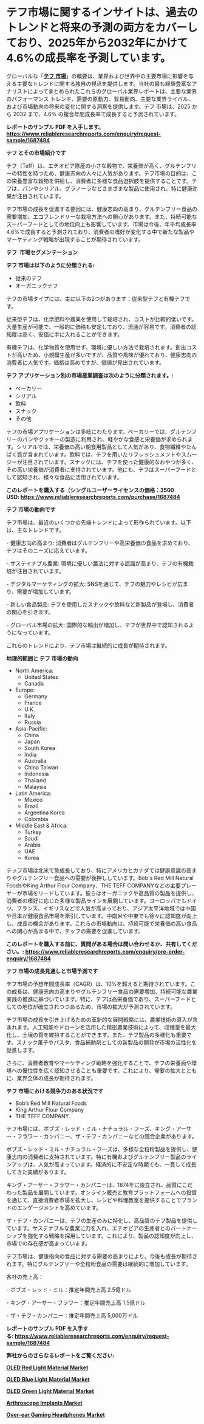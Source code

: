 <p><h1>テフ市場に関するインサイトは、過去のトレンドと将来の予測の両方をカバーしており、2025年から2032年にかけて4.6%の成長率を予測しています。</h1></p><p>グローバルな「<a href="https://www.reliableresearchreports.com/teff-r1687484?utm_campaign=110&utm_medium=6&utm_source=Github&utm_content=ia&utm_term=29032025&utm_id=teff"><strong>テフ 市場</strong></a>」の概要は、業界および世界中の主要市場に影響を与える主要なトレンドに関する独自の視点を提供します。当社の最も経験豊富なアナリストによってまとめられたこれらのグローバル業界レポートは、主要な業界のパフォーマンス トレンド、需要の原動力、貿易動向、主要な業界ライバル、および市場動向の将来の変化に関する洞察を提供します。テフ 市場は、2025 から 2032 まで、4.6% の複合年間成長率で成長すると予測されています。</p>
<p><strong>レポートのサンプル PDF を入手します。</strong><strong><a href="https://www.reliableresearchreports.com/enquiry/request-sample/1687484?utm_campaign=110&utm_medium=6&utm_source=Github&utm_content=ia&utm_term=29032025&utm_id=teff">https://www.reliableresearchreports.com/enquiry/request-sample/1687484</a></strong></p>
<p><strong>テフ とその市場紹介です</strong></p>
<p><p>テフ（Teff）は、エチオピア原産の小さな穀物で、栄養価が高く、グルテンフリーの特性を持つため、健康志向の人々に人気があります。テフ市場の目的は、この栄養豊富な穀物を供給し、消費者に多様な食品選択肢を提供することです。テフは、パンやシリアル、グラノーラなどさまざまな製品に使用され、特に健康効果が注目されています。</p><p>テフ市場の成長を促進する要因には、健康志向の高まり、グルテンフリー食品の需要増加、エコフレンドリーな栽培方法への関心があります。また、持続可能なスーパーフードとしての地位向上も影響しています。市場は今後、年平均成長率4.6%で成長すると予測されており、消費者の嗜好が変化する中で新たな製品やマーケティング戦略が出現することが期待されています。</p><strong><a href="|AUTHORITHY_DOMAIN_URL|?utm_campaign=110&utm_medium=6&utm_source=Github&utm_content=ia&utm_term=29032025&utm_id=teff"></a></strong></p>
<p><strong>テフ&nbsp;</strong><strong>&nbsp;市場セグメンテーション</strong></p>
<p><strong>テフ 市場は以下のように分類される:</strong>&nbsp;</p>
<p><ul><li>従来のテフ</li><li>オーガニックテフ</li></ul></p>
<p><p>テフの市場タイプには、主に以下の2つがあります：従来型テフと有機テフです。</p><p>従来型テフは、化学肥料や農薬を使用して栽培され、コストが比較的低いです。大量生産が可能で、一般的に価格も安定しており、流通が容易です。消費者の認知度は高く、安価に手に入れることができます。</p><p>有機テフは、化学物質を使用せず、環境に優しい方法で栽培されます。創出コストが高いため、小規模生産が多いですが、品質や風味が優れており、健康志向の消費者に人気です。価格は高めですが、価値が見出されています。</p></p>
<p><strong> テフ アプリケーション別の市場産業調査は次のように分類されます。:</strong></p>
<p><ul><li>ベーカリー</li><li>シリアル</li><li>飲料</li><li>スナック</li><li>その他</li></ul></p>
<p><p>テフの市場アプリケーションは多岐にわたります。ベーカリーでは、グルテンフリーのパンやクッキーの製造に利用され、軽やかな食感と栄養価が求められます。シリアルでは、栄養価の高い朝食用製品として人気があり、食物繊維やたんぱく質が含まれています。飲料では、テフを用いたリフレッシュメントやスムージーが注目されています。スナックには、テフを使った健康的なおやつが多く、その高い栄養価が消費者に支持されています。他にも、テフはスーパーフードとして認知され、様々な食品に活用されています。</p></p>
<p><strong>このレポートを購入する（シングルユーザーライセンスの価格：3500 USD:</strong><strong>&nbsp;<a href="https://www.reliableresearchreports.com/purchase/1687484?utm_campaign=110&utm_medium=6&utm_source=Github&utm_content=ia&utm_term=29032025&utm_id=teff">https://www.reliableresearchreports.com/purchase/1687484</a></strong></p>
<p><strong>テフ 市場の動向です</strong></p>
<p><p>テフ市場は、最近のいくつかの先端トレンドによって形作られています。以下は、主なトレンドです。</p><p>- 健康志向の高まり: 消費者はグルテンフリーや高栄養価の食品を求めており、テフはそのニーズに応えています。</p><p>- サステイナブル農業: 環境に優しい農法に対する認識が高まり、テフの有機栽培が注目されています。</p><p>- デジタルマーケティングの拡大: SNSを通じて、テフの魅力やレシピが広まり、需要が増加しています。</p><p>- 新しい食品製品: テフを使用したスナックや飲料など新製品が登場し、消費者の関心を引きます。</p><p>- グローバル市場の拡大: 国際的な輸出が増加し、テフが世界中で認知されるようになっています。</p><p>これらのトレンドにより、テフ市場は継続的に成長が期待されます。</p></p>
<p><strong>地理的範囲と テフ 市場の動向</strong></p>
<p><ul>
    <li>
        North America:
        <ul>
            <li>United States</li>
            <li>Canada</li>
        </ul>
    </li>
    <li>
        Europe:
        <ul>
            <li>Germany</li>
            <li>France</li>
            <li>U.K.</li>
            <li>Italy</li>
            <li>Russia</li>
        </ul>
    </li>
    <li>
        Asia-Pacific:
        <ul>
            <li>China</li>
            <li>Japan</li>
            <li>South Korea</li>
            <li>India</li>
            <li>Australia</li>
            <li>China Taiwan</li>
            <li>Indonesia</li>
            <li>Thailand</li>
            <li>Malaysia</li>
        </ul>
    </li>
    <li>
        Latin America:
        <ul>
            <li>Mexico</li>
            <li>Brazil</li>
            <li>Argentina Korea</li>
            <li>Colombia</li>
        </ul>
    </li>
    <li>
        Middle East & Africa:
        <ul>
            <li>Turkey</li>
            <li>Saudi</li>
            <li>Arabia</li>
            <li>UAE</li>
            <li>Korea</li>
        </ul>
    </li>
    </ul></p>
<p><p>テッフ市場は北米で急成長しており、特にアメリカとカナダでは健康意識の高まりやグルテンフリー食品への需要が後押ししています。Bob's Red Mill Natural FoodsやKing Arthur Flour Company、THE TEFF COMPANYなどの主要プレーヤーが市場をリードしています。彼らはオーガニックや高品質の製品を提供し、消費者の嗜好に応じた多様な製品ラインを展開しています。ヨーロッパでもドイツ、フランス、イギリスなどで人気が高まっており、アジア太平洋地域では中国や日本が健康食品市場を牽引しています。中南米や中東でも徐々に認知度が向上し、成長の機会があります。これらの市場動向は、持続可能で栄養価の高い食品への関心が高まる中で、テッフの需要を促進しています。</p></p>
<p><strong>このレポートを購入する前に、質問がある場合は問い合わせるか、共有してください。:&nbsp;<a href="https://www.reliableresearchreports.com/enquiry/pre-order-enquiry/1687484?utm_campaign=110&utm_medium=6&utm_source=Github&utm_content=ia&utm_term=29032025&utm_id=teff">https://www.reliableresearchreports.com/enquiry/pre-order-enquiry/1687484</a></strong></p>
<p><strong>テフ 市場の成長見通しと市場予測です</strong></p>
<p><p>テフ市場の予想年間成長率（CAGR）は、10%を超えると期待されています。この成長は、健康志向の高まりやグルテンフリー食品の需要増加、持続可能な農業実践の推進に基づいています。特に、テフは高栄養価であり、スーパーフードとしての地位が確立されつつあるため、市場の拡大が予測されています。</p><p>テフ市場の成長を引き上げるための革新的な展開戦略には、農業技術の導入が含まれます。人工知能やドローンを活用した精密農業技術によって、収穫量を最大化し、土壌の質を維持することができます。また、テフ製品の多様化も重要です。スナック菓子やパスタ、食品補助剤としての新製品の開発が市場の活性化を促進します。</p><p>さらに、消費者教育やマーケティング戦略を強化することで、テフの栄養面や環境への優位性を広く認知させることも重要です。これにより、需要の拡大とともに、業界全体の成長が期待されます。</p></p>
<p><strong>テフ 市場における競争力のある状況です</strong></p>
<p><ul><li>Bob’s Red Mill Natural Foods</li><li>King Arthur Flour Company</li><li>THE TEFF COMPANY</li></ul></p>
<p><p>テフ市場には、ボブズ・レッド・ミル・ナチュラル・フーズ、キング・アーサー・フラワー・カンパニー、ザ・テフ・カンパニーなどの競合企業があります。</p><p>ボブズ・レッド・ミル・ナチュラル・フーズは、多様な全粒粉製品を提供し、健康志向の消費者に支持されています。特に有機およびグルテンフリー製品のラインアップは、人気が高まっています。経済的に不安定な時期でも、一貫して成長してきた実績があります。</p><p>キング・アーサー・フラワー・カンパニーは、1874年に設立され、品質にこだわった製品を展開しています。オンライン販売と教育プラットフォームへの投資を通じて、直接消費者市場を拡大し、レシピや料理教室を提供することでブランドのエンゲージメントを高めています。</p><p>ザ・テフ・カンパニーは、テフの生産のみに特化し、高品質のテフ製品を提供しています。サステナブルな農業に力を入れ、エチオピアの生産者とのパートナーシップを強化する戦略を採用しています。これにより、製品の認知度が向上し、市場での存在感が高まっています。</p><p>テフ市場は、健康指向の食品に対する需要の高まりにより、今後も成長が期待されます。特にグルテンフリーや全粒粉食品の需要は継続的に増加しています。</p><p>各社の売上高：</p><p>- ボブズ・レッド・ミル：推定年間売上高 2.5億ドル</p><p>- キング・アーサー・フラワー：推定年間売上高 1.5億ドル</p><p>- ザ・テフ・カンパニー：推定年間売上高 5,000万ドル</p></p>
<p><strong>レポートのサンプル PDF を入手する:&nbsp;<a href="https://www.reliableresearchreports.com/enquiry/request-sample/1687484?utm_campaign=110&utm_medium=6&utm_source=Github&utm_content=ia&utm_term=29032025&utm_id=teff">https://www.reliableresearchreports.com/enquiry/request-sample/1687484</a></strong></p>
<p></p>
<p></p>
<p></p>
<p></p>
<p><strong>弊社からのさらなるレポートをご覧ください:</strong></p>
<p><strong><p><a href="https://github.com/siwerhommer97/Market-Research-Report-List-1/blob/main/oled-red-light-material-market.md?utm_campaign=110&utm_medium=6&utm_source=Github&utm_content=ia&utm_term=29032025&utm_id=teff">OLED Red Light Material Market</a></p><p><a href="https://github.com/tabormahay2f/Market-Research-Report-List-1/blob/main/oled-blue-light-material-market.md?utm_campaign=110&utm_medium=6&utm_source=Github&utm_content=ia&utm_term=29032025&utm_id=teff">OLED Blue Light Material Market</a></p><p><a href="https://github.com/naingbiner7i/Market-Research-Report-List-1/blob/main/oled-green-light-material-market.md?utm_campaign=110&utm_medium=6&utm_source=Github&utm_content=ia&utm_term=29032025&utm_id=teff">OLED Green Light Material Market</a></p><p><a href="https://github.com/zdybelzinn/Market-Research-Report-List-1/blob/main/arthroscope-implants-market.md?utm_campaign=110&utm_medium=6&utm_source=Github&utm_content=ia&utm_term=29032025&utm_id=teff">Arthroscope Implants Market</a></p><p><a href="https://github.com/ilanarohalgh/Market-Research-Report-List-1/blob/main/over-ear-gaming-headphones-market.md?utm_campaign=110&utm_medium=6&utm_source=Github&utm_content=ia&utm_term=29032025&utm_id=teff">Over-ear Gaming Headphones Market</a></p></strong></p>